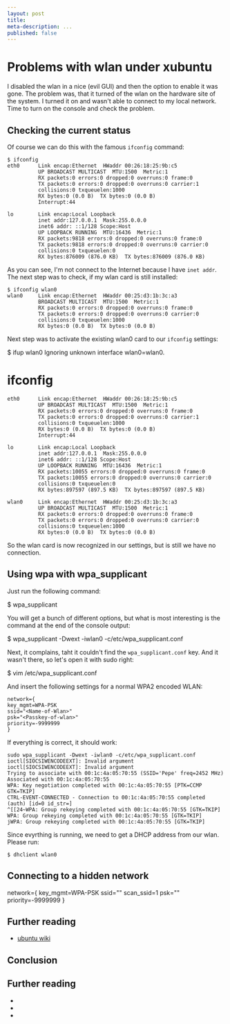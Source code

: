 ```yaml
---
layout: post
title:
meta-description: ...
published: false
---
```

# Problems with wlan under xubuntu

I disabled the wlan in a nice (evil GUI) and then the option to enable it was gone. The problem was, that
it turned of the wlan on the hardware site of the system. I turned it on and wasn't able to connect to my
local network. Time to turn on the console and check the problem.

## Checking the current status

Of course we can do this with the famous `ifconfig` command:


    $ ifconfig
    eth0      Link encap:Ethernet  HWaddr 00:26:18:25:9b:c5
              UP BROADCAST MULTICAST  MTU:1500  Metric:1
              RX packets:0 errors:0 dropped:0 overruns:0 frame:0
              TX packets:0 errors:0 dropped:0 overruns:0 carrier:1
              collisions:0 txqueuelen:1000
              RX bytes:0 (0.0 B)  TX bytes:0 (0.0 B)
              Interrupt:44

    lo        Link encap:Local Loopback
              inet addr:127.0.0.1  Mask:255.0.0.0
              inet6 addr: ::1/128 Scope:Host
              UP LOOPBACK RUNNING  MTU:16436  Metric:1
              RX packets:9818 errors:0 dropped:0 overruns:0 frame:0
              TX packets:9818 errors:0 dropped:0 overruns:0 carrier:0
              collisions:0 txqueuelen:0
              RX bytes:876009 (876.0 KB)  TX bytes:876009 (876.0 KB)


As you can see, I'm not connect to the Internet because I have `inet addr`. The next step was to check, if
my wlan card is still installed:


    $ ifconfig wlan0
    wlan0     Link encap:Ethernet  HWaddr 00:25:d3:1b:3c:a3
              BROADCAST MULTICAST  MTU:1500  Metric:1
              RX packets:0 errors:0 dropped:0 overruns:0 frame:0
              TX packets:0 errors:0 dropped:0 overruns:0 carrier:0
              collisions:0 txqueuelen:1000
              RX bytes:0 (0.0 B)  TX bytes:0 (0.0 B)


Next step was to activate the existing wlan0 card to our `ifconfig` settings:

  $ ifup wlan0
  Ignoring unknown interface wlan0=wlan0.
  # ifconfig
    eth0      Link encap:Ethernet  HWaddr 00:26:18:25:9b:c5
              UP BROADCAST MULTICAST  MTU:1500  Metric:1
              RX packets:0 errors:0 dropped:0 overruns:0 frame:0
              TX packets:0 errors:0 dropped:0 overruns:0 carrier:1
              collisions:0 txqueuelen:1000
              RX bytes:0 (0.0 B)  TX bytes:0 (0.0 B)
              Interrupt:44

    lo        Link encap:Local Loopback
              inet addr:127.0.0.1  Mask:255.0.0.0
              inet6 addr: ::1/128 Scope:Host
              UP LOOPBACK RUNNING  MTU:16436  Metric:1
              RX packets:10055 errors:0 dropped:0 overruns:0 frame:0
              TX packets:10055 errors:0 dropped:0 overruns:0 carrier:0
              collisions:0 txqueuelen:0
              RX bytes:897597 (897.5 KB)  TX bytes:897597 (897.5 KB)

    wlan0     Link encap:Ethernet  HWaddr 00:25:d3:1b:3c:a3
              UP BROADCAST MULTICAST  MTU:1500  Metric:1
              RX packets:0 errors:0 dropped:0 overruns:0 frame:0
              TX packets:0 errors:0 dropped:0 overruns:0 carrier:0
              collisions:0 txqueuelen:1000
              RX bytes:0 (0.0 B)  TX bytes:0 (0.0 B)

So the wlan card is now recognized in our settings, but is still we have no connection.


## Using wpa with wpa_supplicant

Just run the following command:

   $ wpa_supplicant

You will get a bunch of different options, but what is most interesting is the command at the end of the
console output:

   $ wpa_supplicant -Dwext -iwlan0 -c/etc/wpa_supplicant.conf

Next, it complains, taht it couldn't find the `wpa_supplicant.conf` key. And it wasn't there, so let's open
it with sudo right:


  $ vim /etc/wpa_supplicant.conf

And insert the following settings for a normal WPA2 encoded WLAN:


    network={
    key_mgmt=WPA-PSK
    ssid="<Name-of-Wlan>"
    psk="<Passkey-of-wlan>"
    priority=-9999999
    }

If everything is correct, it should work:

    sudo wpa_supplicant -Dwext -iwlan0 -c/etc/wpa_supplicant.conf
    ioctl[SIOCSIWENCODEEXT]: Invalid argument
    ioctl[SIOCSIWENCODEEXT]: Invalid argument
    Trying to associate with 00:1c:4a:05:70:55 (SSID='Pepe' freq=2452 MHz)
    Associated with 00:1c:4a:05:70:55
    WPA: Key negotiation completed with 00:1c:4a:05:70:55 [PTK=CCMP GTK=TKIP]
    CTRL-EVENT-CONNECTED - Connection to 00:1c:4a:05:70:55 completed (auth) [id=0 id_str=]
    ^[[24~WPA: Group rekeying completed with 00:1c:4a:05:70:55 [GTK=TKIP]
    WPA: Group rekeying completed with 00:1c:4a:05:70:55 [GTK=TKIP]
    jWPA: Group rekeying completed with 00:1c:4a:05:70:55 [GTK=TKIP]


Since evyrthing is running, we need to get a DHCP address from our wlan. Please run:

    $ dhclient wlan0

## Connecting to a hidden network


network={
key_mgmt=WPA-PSK
ssid="<Name-of-Wlan>"
scan_ssid=1
psk="<Passkey-of-wlan>"
priority=-9999999
}


## Further reading
- [ubuntu wiki](http://wiki.ubuntuusers.de/WLAN/wpa_supplicant)



## Conclusion

## Further reading

-
-
-


